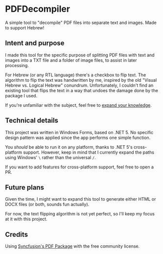 # PDFDecompiler

A simple tool to "decompile" PDF files into separate text and images. Made to support Hebrew! 

## Intent and purpose

I made this tool for the specific purpose of splitting PDF files with text and images into a TXT file and a folder of image files, to assist in later processing.

For Hebrew (or any RTL language) there's a checkbox to flip text. The algorithm to flip the text was handwritten by me, inspired by the old "Visual Hebrew vs. Logical Hebrew" conundrum. Unfortunately, I couldn't find an existing tool that flips the text in a way that undoes the damage done by the package I used.

If you're unfamiliar with the subject, feel free to [expand your knowledge](https://www.w3.org/International/questions/qa-visual-vs-logical).

## Technical details

This project was written in Windows Forms, based on .NET 5. No specific design pattern was applied since the app performs one simple function.

You <i>should</i> be able to run it on any platform, thanks to .NET 5's cross-platform support. However, keep in mind that I currently expand the paths using Windows' `\` rather than the universal `/`.

If you want to add features for cross-platform support, feel free to open a PR.

## Future plans

Given the time, I might want to expand this tool to generate either HTML or DOCX files (or both, sounds fun actually). 

For now, the text flipping algorithm is not yet perfect, so I'll keep my focus at it with this project.

## Credits

Using [Syncfusion's PDF Package](https://help.syncfusion.com/file-formats/pdf/overview) with the free community license.
